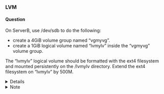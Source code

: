 ### LVM

#### Question

On ServerB, use /dev/sdb to do the following:

- create a 4GiB volume group named “vgmyvg”.
- create a 1GiB logical volume named “lvmylv” inside the “vgmyvg” volume group.

The “lvmylv” logical volume should be formatted with the ext4 filesystem and mounted persistently on the /lvmylv directory.
Extend the ext4 filesystem on “lvmylv” by 500M.

<details>


1. To list information about all available block devices on the system, run:
```
lsblk
```
2. To create a partition table on the block device "/dev/sdb" using the fdisk utility, run:
```
fdisk -c /dev/sdb
```
The "-c" option enables compatibility mode, which ensures that the partition table is compatible with older operating systems.


- n //new partition
- p //partition type: "p" for primary
- 1 //partition number
-  Press Enter to confirm the first default sector
- +4GiB // Last sector or required size
- l //List known partition types
- t // Change a partition type
- 8e // partition type code
- p //print the partition table
- w //To write the table to disk and exit

- To list all the available disk partitions and their related information, run:
```
fdisk -l
```

14. to display a summary of the physical volumes (PVs) on the system, run:
``
pvs

15. To initialize the physical volume “/dev/sdb1” for use by LVM to be allowed for use in a volume group (VG), run:
```
pvcreate /dev/sdb1
```
16. To verify, run:
```
pvs
```
17. To display the attributes of logical volumes and their associated volume groups, run:
```
vgs
```
18. To create a new volume group named "vgmyvg" and adds the physical volume /dev/sdb1 to it, run:
```
vgcreate vgmyvg /dev/sdb1
```
19. To verify, run:
```
vgs
```

<details><summary> Note: -c Option and DOS-compatibility mode </summary>
I used the “-c” option to turn off the DOS-compatible mode, which I recommended while creating partitions. Because DOS does not allow a partition to start (or end) the middle of a cylinder, it assumes the partition table is corrupt when it sees this and won't boot from any partition on the disk.

Note that
    The “-c” option is used to specify the compatibility mode 'dos' or 'nondos'. The default is the nondos mode.
    For backward compatibility, it is possible to use the option without the mode argument; in that case, the default is used.
</details>


20. To display the attributes of logical volumes and their associated volume groups, run:
```
vgs
```

21. To create a new logical volume named "lvmylv" with a size of 1GiB within the volume group "vgmyvg", run:
```
lvcreate -n lvmylv -L 1GiB vgmyvg
```
22. To list all the logical volumes that are currently available on the system, along with their size, status, and the volume group they belong to, run:
```
lvs
```


23. To list all the logical volumes that are currently available on the system, along with their size, status, and the volume group they belong to, run:
```
lvs
```

24. To create an ext4 filesystem on the logical volume named "lvmylv" that belongs to the volume group named "vgmyvg", run:
```
mkfs.ext4 /dev/mapper/vgmyvg-lvmylv
```
25. To create a new directory “lvmylv”, run:
```
mkdir /lvmylv
```
26. Edit the file system table via /etc/fstab:
Add teh following line:
/dev/mapper/vgmyvg-lvmylv /lvmylv ext4 defaults 0 0


27. To mount all the file systems listed in the “/etc/fstab” file that are not mounted yet, run:
```
mount -a
```
28. To list information about all available block devices on the system, run:
```
lsblk
```

29.  To display the attributes of logical volumes and their associated volume groups, run:
```
# vgs
```
30. To extend the size of the logical volume “/dev/mapper/vgmyvg-lvmylv” by 500 MB and resize the file system to match the new size, run:
```
lvextend -r -L +500M /dev/mapper/vgmyvg-lvmylv
```
The “-r” option is used to automatically resize the file system to match the new size of the logical volume, and the “-L” option is used to specify the new size of the logical volume.

31. To list all the logical volumes that are currently available on the system, along with their size, status, and the volume group they belong to, run:
```
lvs
```

</details>

<details> <summary> Note </summary> 
The “-r” or “--resizefs” option is particularly useful as it saves the extra step of running the “resize2fs” command manually to resize the file system.
To shrink the “mylv” logical volume in “myvg” volume group to 500 megabytes, use the following command:

lvreduce --resizefs -L 500M myvg/mylv

Shrinking is not supported on a GFS2 or XFS file system.

Important
If the logical volume you are reducing contains a file system, I recommend using the “--resizefs” option of the “lvreduce” command to prevent data loss. When using this option, the “lvreduce” command tries to reduce the file system before shrinking the logical volume. If it fails, as it can if the file system is full or does not support shrink, the “lvreduce” command will fail and not attempt to shrink the logical volume.

</details>
